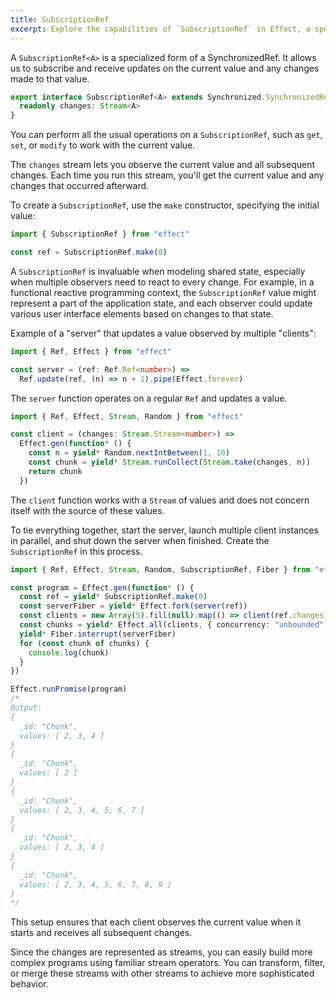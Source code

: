```yaml
---
title: SubscriptionRef
excerpt: Explore the capabilities of `SubscriptionRef` in Effect, a specialized form of `SynchronizedRef`. Learn how it allows you to subscribe and receive updates on the current value and any changes made to that value. Understand the power of the `changes` stream, which facilitates observing the value and subsequent changes. Dive into practical examples demonstrating the use of `SubscriptionRef` in modeling shared state, especially in scenarios where multiple observers need to react to every change. Witness the seamless integration of `SubscriptionRef` with asynchronous tasks and discover how it enhances efficient state management in your programs.
---
```


A `SubscriptionRef<A>` is a specialized form of a SynchronizedRef. It allows us to subscribe and receive updates on the current value and any changes made to that value.

```ts
export interface SubscriptionRef<A> extends Synchronized.SynchronizedRef<A> {
  readonly changes: Stream<A>
}
```

You can perform all the usual operations on a `SubscriptionRef`, such as `get`, `set`, or `modify` to work with the current value.

The `changes` stream lets you observe the current value and all subsequent changes. Each time you run this stream, you'll get the current value and any changes that occurred afterward.

To create a `SubscriptionRef`, use the `make` constructor, specifying the initial value:

```ts
import { SubscriptionRef } from "effect"

const ref = SubscriptionRef.make(0)
```

A `SubscriptionRef` is invaluable when modeling shared state, especially when multiple observers need to react to every change. For example, in a functional reactive programming context, the `SubscriptionRef` value might represent a part of the application state, and each observer could update various user interface elements based on changes to that state.

Example of a "server" that updates a value observed by multiple "clients":

```ts
import { Ref, Effect } from "effect"

const server = (ref: Ref.Ref<number>) =>
  Ref.update(ref, (n) => n + 1).pipe(Effect.forever)
```

The `server` function operates on a regular `Ref` and updates a value.

```ts
import { Ref, Effect, Stream, Random } from "effect"

const client = (changes: Stream.Stream<number>) =>
  Effect.gen(function* () {
    const n = yield* Random.nextIntBetween(1, 10)
    const chunk = yield* Stream.runCollect(Stream.take(changes, n))
    return chunk
  })
```

The `client` function works with a `Stream` of values and does not concern itself with the source of these values.

To tie everything together, start the server, launch multiple client instances in parallel, and shut down the server when finished. Create the `SubscriptionRef` in this process.

```ts
import { Ref, Effect, Stream, Random, SubscriptionRef, Fiber } from "effect"

const program = Effect.gen(function* () {
  const ref = yield* SubscriptionRef.make(0)
  const serverFiber = yield* Effect.fork(server(ref))
  const clients = new Array(5).fill(null).map(() => client(ref.changes))
  const chunks = yield* Effect.all(clients, { concurrency: "unbounded" })
  yield* Fiber.interrupt(serverFiber)
  for (const chunk of chunks) {
    console.log(chunk)
  }
})

Effect.runPromise(program)
/*
Output:
{
  _id: "Chunk",
  values: [ 2, 3, 4 ]
}
{
  _id: "Chunk",
  values: [ 2 ]
}
{
  _id: "Chunk",
  values: [ 2, 3, 4, 5, 6, 7 ]
}
{
  _id: "Chunk",
  values: [ 2, 3, 4 ]
}
{
  _id: "Chunk",
  values: [ 2, 3, 4, 5, 6, 7, 8, 9 ]
}
*/
```

This setup ensures that each client observes the current value when it starts and receives all subsequent changes.

Since the changes are represented as streams, you can easily build more complex programs using familiar stream operators. You can transform, filter, or merge these streams with other streams to achieve more sophisticated behavior.